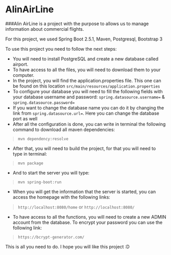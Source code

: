 # AlinAirLine

###Alin AirLine is a project with the purpose to allows us to manage information about commercial flights.

For this project, we used Spring Boot 2.5.1, Maven, Postgresql, Bootstrap 3

To use this project you need to follow the next steps:

* You will need to install PostgreSQL and create a new database called airport.
* To have access to all the files, you will need to download them to your computer.
* In the project, you will find the application.properties file. This one can be found on this location `src/main/resources/application.properties`
* To configure your database you will need to fill the following fields with your database username and password: `spring.datasource.username=` & `spring.datasource.password=`
* If you want to change the database name you can do it by changing the link from `spring.datasource.url=`. Here you can change the database port as well
* After all the configuration is done, you can write in terminal the following command to download all maven dependencies:
> `mvn dependency:resolve`
* After that, you will need to build the project, for that you will need to type in terminal:
> `mvn package`
* And to start the server you will type:
> `mvn spring-boot:run `
* When you will get the information that the server is started, you can access the homepage with the following links:
> `http://localhost:8080/home` or `http://localhost:8080/`
* To have access to all the functions, you will need to create a new ADMIN account from the database. To encrypt your password you can use the following link:
> `https://bcrypt-generator.com/`

This is all you need to do.
I hope you will like this project :D
